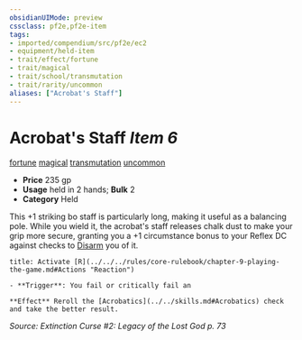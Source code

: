 ```yaml
---
obsidianUIMode: preview
cssclass: pf2e,pf2e-item
tags:
- imported/compendium/src/pf2e/ec2
- equipment/held-item
- trait/effect/fortune
- trait/magical
- trait/school/transmutation
- trait/rarity/uncommon
aliases: ["Acrobat's Staff"]
---
```

# Acrobat's Staff *Item 6*  
[fortune](fortune.md)  [magical](magical.md)  [transmutation](transmutation.md)  [uncommon](uncommon.md)  

- **Price** 235 gp
- **Usage** held in 2 hands; **Bulk** 2
- **Category** Held

This +1 striking bo staff is particularly long, making it useful as a balancing pole. While you wield it, the acrobat's staff releases chalk dust to make your grip more secure, granting you a +1 circumstance bonus to your Reflex DC against checks to [Disarm](rules/actions/disarm.md) you of it.

```ad-embed-ability
title: Activate [R](../../../rules/core-rulebook/chapter-9-playing-the-game.md#Actions "Reaction")

- **Trigger**: You fail or critically fail an

**Effect** Reroll the [Acrobatics](../../skills.md#Acrobatics) check and take the better result.
```

*Source: Extinction Curse #2: Legacy of the Lost God p. 73*
